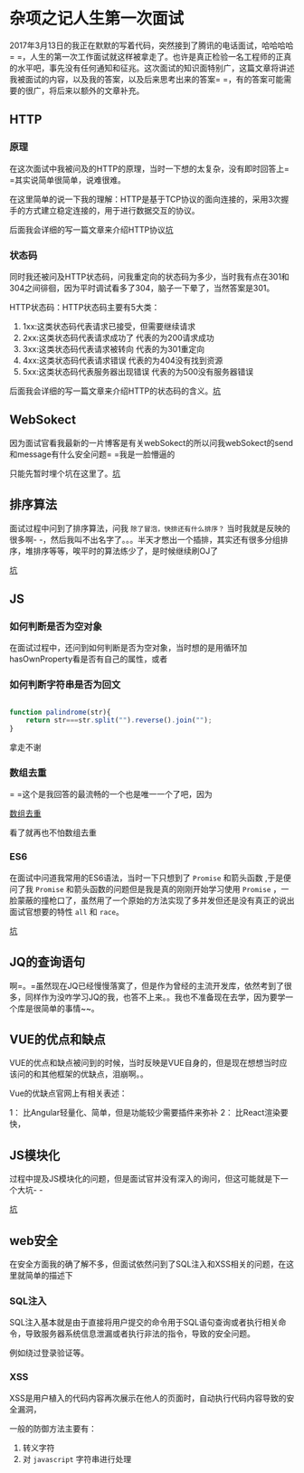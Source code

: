 # 杂项之记人生第一次面试

2017年3月13日的我正在默默的写着代码，突然接到了腾讯的电话面试，哈哈哈哈= =，人生的第一次工作面试就这样被拿走了。也许是真正检验一名工程师的正真的水平吧，事先没有任何通知和征兆。这次面试的知识面特别广，这篇文章将讲述我被面试的内容，以及我的答案，以及后来思考出来的答案= =，有的答案可能需要的很广，将后来以额外的文章补充。

## HTTP


### 原理

在这次面试中我被问及的HTTP的原理，当时一下想的太复杂，没有即时回答上= =其实说简单很简单，说难很难。

在这里简单的说一下我的理解：HTTP是基于TCP协议的面向连接的，采用3次握手的方式建立稳定连接的，用于进行数据交互的协议。

后面我会详细的写一篇文章来介绍HTTP协议[坑](/)

### 状态码

同时我还被问及HTTP状态码，问我重定向的状态码为多少，当时我有点在301和304之间徘徊，因为平时调试看多了304，脑子一下晕了，当然答案是301。

HTTP状态码：HTTP状态码主要有5大类：
1.  1xx:这类状态码代表请求已接受，但需要继续请求
2.  2xx:这类状态码代表请求成功了                代表的为200请求成功
3.  3xx:这类状态码代表请求被转向                代表的为301重定向     
4.  4xx:这类状态码代表请求错误                  代表的为404没有找到资源  
5.  5xx:这类状态码代表服务器出现错误             代表的为500没有服务器错误

后面我会详细的写一篇文章来介绍HTTP的状态码的含义。[坑](/)

## WebSokect

因为面试官看我最新的一片博客是有关webSokect的所以问我webSokect的send和message有什么安全问题= =我是一脸懵逼的

只能先暂时埋个坑在这里了。[坑](/)

## 排序算法

面试过程中问到了排序算法，问我 `除了冒泡，快排还有什么排序？` 当时我就是反映的很多啊- -，然后我叫不出名字了。。。半天才憋出一个插排，其实还有很多分组排序，堆排序等等，唉平时的算法练少了，是时候继续刷OJ了

[坑](/)

## JS

### 如何判断是否为空对象

在面试过程中，还问到如何判断是否为空对象，当时想的是用循环加hasOwnProperty看是否有自己的属性，或者

### 如何判断字符串是否为回文

``` javascript

function palindrome(str){
    return str===str.split("").reverse().join("");
}

```

拿走不谢

### 数组去重

= =这个是我回答的最流畅的一个也是唯一一个了吧，因为

[数组去重](http://www.cxyblogbiu.com/article/18)

看了就再也不怕数组去重

### ES6

在面试中问道我常用的ES6语法，当时一下只想到了 `Promise` 和箭头函数 ,于是便问了我 `Promise` 和箭头函数的问题但是我是真的刚刚开始学习使用 `Promise` ，一脸蒙蔽的撞枪口了，虽然用了一个原始的方法实现了多并发但还是没有真正的说出面试官想要的特性 `all` 和 `race`。

[坑](/)

## JQ的查询语句

啊=。=虽然现在JQ已经慢慢落寞了，但是作为曾经的主流开发库，依然考到了很多，同样作为没咋学习JQ的我，也答不上来。。我也不准备现在去学，因为要学一个库是很简单的事情~~。

## VUE的优点和缺点

VUE的优点和缺点被问到的时候，当时反映是VUE自身的，但是现在想想当时应该问的和其他框架的优缺点，泪崩啊。。

Vue的优缺点官网上有相关表述：

1：  比Angular轻量化、简单，但是功能较少需要插件来弥补
2：  比React渲染要快，

## JS模块化

过程中提及JS模块化的问题，但是面试官并没有深入的询问，但这可能就是下一个大坑- -

[坑](/)

## web安全

在安全方面我的确了解不多，但面试依然问到了SQL注入和XSS相关的问题，在这里就简单的描述下

### SQL注入

SQL注入基本就是由于直接将用户提交的命令用于SQL语句查询或者执行相关命令，导致服务器系统信息泄漏或者执行非法的指令，导致的安全问题。

例如绕过登录验证等。

### XSS

XSS是用户植入的代码内容再次展示在他人的页面时，自动执行代码内容导致的安全漏洞，

一般的防御方法主要有：

1. 转义字符
2. 对 `javascript` 字符串进行处理

